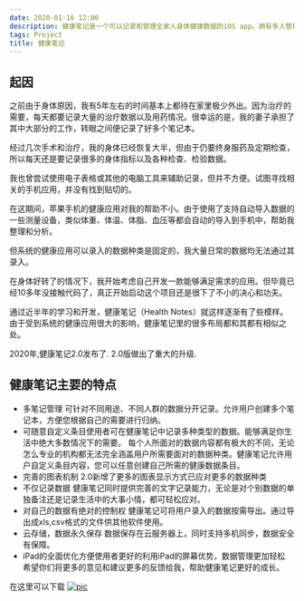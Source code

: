 ```yaml
---
date: 2020-01-16 12:00
description: 健康笔记是一个可以记录和管理全家人身体健康数据的iOS app。拥有多人管理、图表分析、多种数据类型、隐私保护、云存储等特性。
tags: Project
title: 健康笔记
---
```


## 起因 ##

之前由于身体原因，我有5年左右的时间基本上都待在家里极少外出。因为治疗的需要，每天都要记录大量的治疗数据以及用药情况。很幸运的是，我的妻子承担了其中大部分的工作，转眼之间便记录了好多个笔记本。

经过几次手术和治疗，我的身体已经恢复大半，但由于仍要终身服药及定期检查，所以每天还是要记录很多的身体指标以及各种检查、检验数据。

我也曾尝试使用电子表格或其他的电脑工具来辅助记录，但并不方便。试图寻找相关的手机应用，并没有找到贴切的。

在这期间，苹果手机的健康应用对我的帮助不小。由于使用了支持自动导入数据的一些测量设备，类似体重、体温、体脂、血压等都会自动的导入到手机中，帮助我整理和分析。

但系统的健康应用可以录入的数据种类是固定的，我大量日常的数据均无法通过其录入。

在身体好转了的情况下，我开始考虑自己开发一款能够满足需求的应用。但毕竟已经10多年没接触代码了，真正开始启动这个项目还是很下了不小的决心和功夫。

通过近半年的学习和开发，健康笔记（Health Notes）就这样逐渐有了些模样。由于受到系统的健康应用很大的影响，健康笔记里的很多布局都和其都有相似之处。

2020年,健康笔记2.0发布了. 2.0版做出了重大的升级.

## 健康笔记主要的特点 ##

* 多笔记管理
  可针对不同用途、不同人群的数据分开记录。允许用户创建多个笔记本，方便您根据自己的需要进行归纳。
* 可随意自定义条目使用者可在健康笔记中记录多种类型的数据。能够满足你生活中绝大多数情况下的需要。
  每个人所面对的数据内容都有极大的不同，无论怎么专业的机构都无法完全涵盖用户所需要面对的数据种类。健康笔记允许用户自定义条目内容，您可以任意创建自己所需的健康数据条目。
* 完善的图表机制
  2.0新增了更多的图表显示方式已应对更多的数据种类
* 不仅记录数据
  健康笔记同时提供完善的文字记录能力，无论是对个别数据的单独备注还是记录生活中的大事小情，都可轻松应对。
* 对自己的数据有绝对的控制权
  健康笔记可将用户录入的数据按需导出。通过导出成xls,csv格式的文件供其他软件使用。
* 云存储，数据永久保存
  数据保存在云服务器上，同时支持多机同步，数据安全有保障。
* iPad的全面优化方便使用者更好的利用iPad的屏幕优势，数据管理更加轻松
  希望你们将更多的意见和建议更多的反馈给我，帮助健康笔记更好的成长。

在这里可以下载
[![pic](http://cdn.fatbobman.com/appStoreIcon.svg)](https://apps.apple.com/us/app/health-notes-2/id1534513553)
